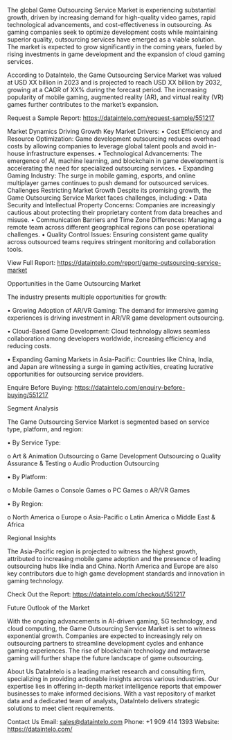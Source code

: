 The global Game Outsourcing Service Market is experiencing substantial growth, driven by increasing demand for high-quality video games, rapid technological advancements, and cost-effectiveness in outsourcing. As gaming companies seek to optimize development costs while maintaining superior quality, outsourcing services have emerged as a viable solution. The market is expected to grow significantly in the coming years, fueled by rising investments in game development and the expansion of cloud gaming services.

According to DataIntelo, the Game Outsourcing Service Market was valued at USD XX billion in 2023 and is projected to reach USD XX billion by 2032, growing at a CAGR of XX% during the forecast period. The increasing popularity of mobile gaming, augmented reality (AR), and virtual reality (VR) games further contributes to the market’s expansion.

Request a Sample Report: https://dataintelo.com/request-sample/551217

Market Dynamics Driving Growth
Key Market Drivers:
•	Cost Efficiency and Resource Optimization: Game development outsourcing reduces overhead costs by allowing companies to leverage global talent pools and avoid in-house infrastructure expenses.
•	Technological Advancements: The emergence of AI, machine learning, and blockchain in game development is accelerating the need for specialized outsourcing services.
•	Expanding Gaming Industry: The surge in mobile gaming, esports, and online multiplayer games continues to push demand for outsourced services.
Challenges Restricting Market Growth
Despite its promising growth, the Game Outsourcing Service Market faces challenges, including:
•	Data Security and Intellectual Property Concerns: Companies are increasingly cautious about protecting their proprietary content from data breaches and misuse.
•	Communication Barriers and Time Zone Differences: Managing a remote team across different geographical regions can pose operational challenges.
•	Quality Control Issues: Ensuring consistent game quality across outsourced teams requires stringent monitoring and collaboration tools.

View Full Report: https://dataintelo.com/report/game-outsourcing-service-market

Opportunities in the Game Outsourcing Market

The industry presents multiple opportunities for growth:

•	Growing Adoption of AR/VR Gaming: The demand for immersive gaming experiences is driving investment in AR/VR game development outsourcing.

•	Cloud-Based Game Development: Cloud technology allows seamless collaboration among developers worldwide, increasing efficiency and reducing costs.

•	Expanding Gaming Markets in Asia-Pacific: Countries like China, India, and Japan are witnessing a surge in gaming activities, creating lucrative opportunities for outsourcing service providers.

Enquire Before Buying: https://dataintelo.com/enquiry-before-buying/551217

Segment Analysis

The Game Outsourcing Service Market is segmented based on service type, platform, and region:

•	By Service Type:

o	Art & Animation Outsourcing
o	Game Development Outsourcing
o	Quality Assurance & Testing
o	Audio Production Outsourcing

•	By Platform:

o	Mobile Games
o	Console Games
o	PC Games
o	AR/VR Games

•	By Region:

o	North America
o	Europe
o	Asia-Pacific
o	Latin America
o	Middle East & Africa

Regional Insights

The Asia-Pacific region is projected to witness the highest growth, attributed to increasing mobile game adoption and the presence of leading outsourcing hubs like India and China. North America and Europe are also key contributors due to high game development standards and innovation in gaming technology.

Check Out the Report: https://dataintelo.com/checkout/551217

Future Outlook of the Market

With the ongoing advancements in AI-driven gaming, 5G technology, and cloud computing, the Game Outsourcing Service Market is set to witness exponential growth. Companies are expected to increasingly rely on outsourcing partners to streamline development cycles and enhance gaming experiences. The rise of blockchain technology and metaverse gaming will further shape the future landscape of game outsourcing.

About Us
DataIntelo is a leading market research and consulting firm, specializing in providing actionable insights across various industries. Our expertise lies in offering in-depth market intelligence reports that empower businesses to make informed decisions. With a vast repository of market data and a dedicated team of analysts, DataIntelo delivers strategic solutions to meet client requirements.

Contact Us
Email: sales@dataintelo.com
Phone: +1 909 414 1393
Website: https://dataintelo.com/
